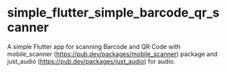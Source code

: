 # simple_flutter_simple_barcode_qr_scanner

A simple Flutter app for scanning Barcode and QR Code with mobile_scanner (https://pub.dev/packages/mobile_scanner) package and just_audio (https://pub.dev/packages/just_audio) for audio.

